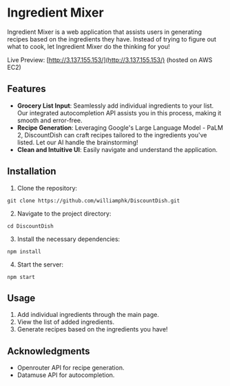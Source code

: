 # Ingredient Mixer

Ingredient Mixer is a web application that assists users in generating recipes based on the ingredients they have. Instead of trying to figure out what to cook, let Ingredient Mixer do the thinking for you!

Live Preview: [http://3.137.155.153/](http://3.137.155.153/) (hosted on AWS EC2)

## Features

- **Grocery List Input**: Seamlessly add individual ingredients to your list. Our integrated autocompletion API assists you in this process, making it smooth and error-free.
- **Recipe Generation**: Leveraging Google's Large Language Model - PaLM 2, DiscountDish can craft recipes tailored to the ingredients you've listed. Let our AI handle the brainstorming!
- **Clean and Intuitive UI**: Easily navigate and understand the application.

## Installation

1. Clone the repository:
```
git clone https://github.com/williamphk/DiscountDish.git
```
2. Navigate to the project directory:
```
cd DiscountDish
```
3. Install the necessary dependencies:
```
npm install
```
4. Start the server:
```
npm start
```

## Usage

1. Add individual ingredients through the main page.
2. View the list of added ingredients.
3. Generate recipes based on the ingredients you have!

## Acknowledgments

- Openrouter API for recipe generation.
- Datamuse API for autocompletion.


